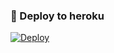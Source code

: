 ### 🚀 Deploy to heroku
[![Deploy](https://www.herokucdn.com/deploy/button.svg)](https://heroku.com/deploy?template=https://github.com/KenanKodes/ATOGame)

